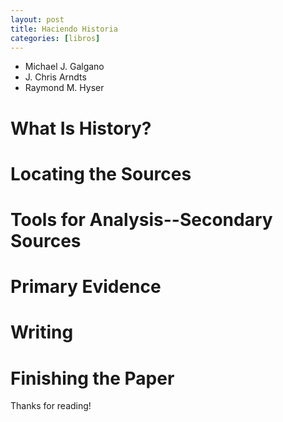 ```yaml
---
layout: post
title: Haciendo Historia
categories: [libros]
---
```


- Michael J. Galgano
- J. Chris Arndts
- Raymond M. Hyser


<!--more-->

# What Is History?
# Locating the Sources
# Tools for Analysis--Secondary Sources
# Primary Evidence
# Writing
# Finishing the Paper

Thanks for reading!